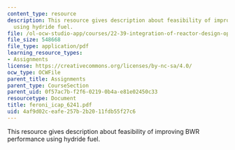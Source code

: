 ```yaml
---
content_type: resource
description: This resource gives description about feasibility of improving BWR performance
  using hydride fuel.
file: /ol-ocw-studio-app/courses/22-39-integration-of-reactor-design-operations-and-safety-fall-2006/4af9d02ceafe257b2b2011fdb55f27c6_feroni_icap_6241.pdf
file_size: 548668
file_type: application/pdf
learning_resource_types:
- Assignments
license: https://creativecommons.org/licenses/by-nc-sa/4.0/
ocw_type: OCWFile
parent_title: Assignments
parent_type: CourseSection
parent_uid: 0f57ac7b-f2f6-0219-0b4a-e81e02450c33
resourcetype: Document
title: feroni_icap_6241.pdf
uid: 4af9d02c-eafe-257b-2b20-11fdb55f27c6
---
```

This resource gives description about feasibility of improving BWR performance using hydride fuel.